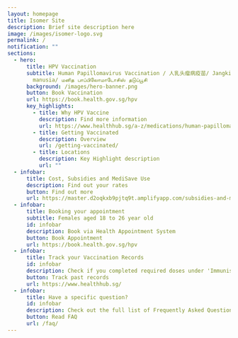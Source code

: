```yaml
---
layout: homepage
title: Isomer Site
description: Brief site description here
image: /images/isomer-logo.svg
permalink: /
notification: ""
sections:
  - hero:
      title: HPV Vaccination
      subtitle: Human Papillomavirus Vaccination / 人乳头瘤病疫苗/ Jangkitan papilomavirus
        manusia/ மனித பாப்பிலோமாடோசிஸ் தடுப்பூசி
      background: /images/hero-banner.png
      button: Book Vaccination
      url: https://book.health.gov.sg/hpv
      key_highlights:
        - title: Why HPV Vaccine
          description: Find more information
          url: https://www.healthhub.sg/a-z/medications/human-papillomavirus-hpv-vaccine#1
        - title: Getting Vaccinated
          description: Overview
          url: /getting-vaccinated/
        - title: Locations
          description: Key Highlight description
          url: ""
  - infobar:
      title: Cost, Subsidies and MediSave Use
      description: Find out your rates
      button: Find out more
      url: https://master.d2oqkxb9pjtq9t.amplifyapp.com/subsidies-and-medisave-use/
  - infobar:
      title: Booking your appointment
      subtitle: Females aged 18 to 26 year old
      id: infobar
      description: Book via Health Appointment System
      button: Book Appointment
      url: https://book.health.gov.sg/hpv
  - infobar:
      title: Track your Vaccination Records
      id: infobar
      description: Check if you completed required doses under 'Immunisation'
      button: Track past records
      url: https://www.healthhub.sg/
  - infobar:
      title: Have a specific question?
      id: infobar
      description: Check out the full list of Frequently Asked Questions
      button: Read FAQ
      url: /faq/
---
```

